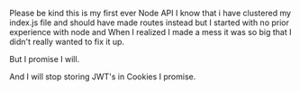 Please be kind this is my first ever Node API I know that i have clustered my index.js file and should have made routes instead but I started with no prior 
experience with node and When I realized I made a mess it was so big that I didn't really wanted to fix it up.

But I promise I will.

And I will stop storing JWT's in Cookies I promise.
